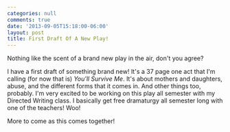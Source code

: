 ```yaml
---
categories: null
comments: true
date: '2013-09-05T15:18:00-06:00'
layout: post
title: First Draft Of A New Play!
---
```


Nothing like the scent of a brand new play in the air, don't you agree?

I have a first draft of something brand new! It's a 37 page one act that I'm calling (for now that is) *You'll Survive Me*. It's about mothers and daughters, abuse, and the different forms that it comes in. And other things too, probably. I'm very excited to be working on this play all semester with my Directed Writing class. I basically get free dramaturgy all semester long with one of the teachers! Woo! 

More to come as this comes together!